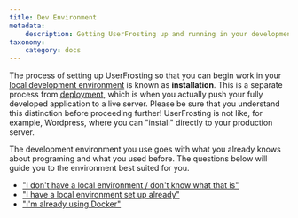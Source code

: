 ```yaml
---
title: Dev Environment
metadata:
    description: Getting UserFrosting up and running in your development environment.
taxonomy:
    category: docs
---
```


The process of setting up UserFrosting so that you can begin work in your [local development environment](/basics/develop-locally-serve-globally) is known as **installation**.  This is a separate process from [deployment](/going-live/deployment), which is when you actually push your fully developed application to a live server.  Please be sure that you understand this distinction before proceeding further!  UserFrosting is not like, for example, Wordpress, where you can "install" directly to your production server.

The development environment you use goes with what you already knows about programing and what you used before. The questions below will guide you to the environment best suited for you.

- ["I don't have a local environment / don't know what that is"](/installation/environment/homestead)
- ["I have a local environment set up already"](/installation/environment/native)
- ["I'm already using Docker"](/installation/environment/docker)
